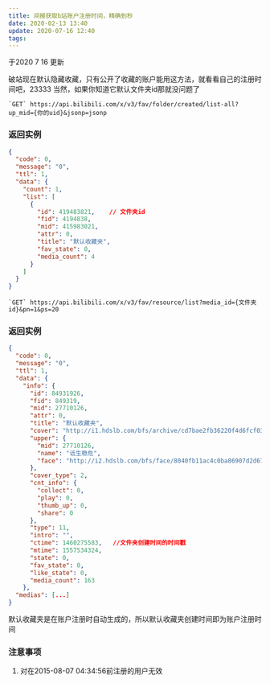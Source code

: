 ```yaml
---
title: 间接获取b站账户注册时间，精确到秒
date: 2020-02-13 13:40
update: 2020-07-16 12:40
tags: 
---
```


于2020 7 16 更新

破站现在默认隐藏收藏，只有公开了收藏的账户能用这方法，就看看自己的注册时间吧，23333
当然，如果你知道它默认文件夹id那就没问题了

```
`GET` https://api.bilibili.com/x/v3/fav/folder/created/list-all?up_mid={你的uid}&jsonp=jsonp
```
<!--more-->
### 返回实例  
```json
{
  "code": 0,
  "message": "0",
  "ttl": 1,
  "data": {
    "count": 1,
    "list": [
      {
        "id": 419483821,	// 文件夹id
        "fid": 4194838,   
        "mid": 415983021,
        "attr": 0,
        "title": "默认收藏夹",
        "fav_state": 0,
        "media_count": 4
      }
    ]
  }
}
```

```
`GET` https://api.bilibili.com/x/v3/fav/resource/list?media_id={文件夹id}&pn=1&ps=20
```

### 返回实例  
```json
{
  "code": 0,
  "message": "0",
  "ttl": 1,
  "data": {
    "info": {
      "id": 84931926,
      "fid": 849319,
      "mid": 27710126,
      "attr": 0,
      "title": "默认收藏夹",
      "cover": "http://i1.hdslb.com/bfs/archive/cd7bae2fb36220f4d6fcf0337b06726fbfe86275.jpg",
      "upper": {
        "mid": 27710126,
        "name": "诋生稳危",
        "face": "http://i2.hdslb.com/bfs/face/8040fb11ac4c0ba86907d2d675a64c63695b46c3.jpg"
      },
      "cover_type": 2,
      "cnt_info": {
        "collect": 0,
        "play": 0,
        "thumb_up": 0,
        "share": 0
      },
      "type": 11,
      "intro": "",
      "ctime": 1460275583,   //文件夹创建时间的时间戳
      "mtime": 1557534324,
      "state": 0,
      "fav_state": 0,
      "like_state": 0,
      "media_count": 163
    },
  "medias": [...]
}
```

默认收藏夹是在账户注册时自动生成的，所以默认收藏夹创建时间即为账户注册时间  

### 注意事项  
 1. 对在2015-08-07 04:34:56前注册的用户无效 

